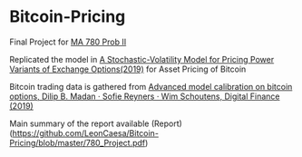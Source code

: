 # Bitcoin-Pricing

Final Project for [MA 780 Prob II](https://www.bu.edu/academics/grs/courses/grs-ma-780/)


Replicated the model in [A Stochastic-Volatility Model for Pricing Power Variants of Exchange Options(2019)](https://jod.pm-research.com/content/early/2019/04/15/jod.2019.1.074.abstract) for Asset Pricing of Bitcoin 


Bitcoin trading data is gathered from [Advanced model calibration on bitcoin options, Dilip B. Madan · Sofie Reyners · Wim Schoutens, Digital Finance (2019)](https://link.springer.com/article/10.1007/s42521-019-00002-1)

Main summary of the report available (Report)(https://github.com/LeonCaesa/Bitcoin-Pricing/blob/master/780_Project.pdf)



